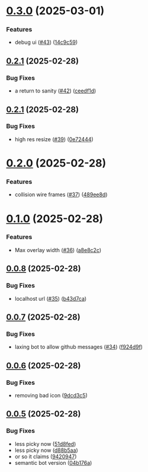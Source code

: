 # [0.3.0](https://github.com/LittleCarlito/threejs_site/compare/v0.2.1...v0.3.0) (2025-03-01)


### Features

* debug ui ([#43](https://github.com/LittleCarlito/threejs_site/issues/43)) ([14c9c59](https://github.com/LittleCarlito/threejs_site/commit/14c9c59a7d594497f73a4cc8e3704602381764bd))

## [0.2.1](https://github.com/LittleCarlito/threejs_site/compare/v0.2.0...v0.2.1) (2025-02-28)


### Bug Fixes

* a return to sanity ([#42](https://github.com/LittleCarlito/threejs_site/issues/42)) ([ceedf1d](https://github.com/LittleCarlito/threejs_site/commit/ceedf1d8bda3434e1bb0f580eadc46bb8e13a5f0))

## [0.2.1](https://github.com/LittleCarlito/threejs_site/compare/v0.2.0...v0.2.1) (2025-02-28)


### Bug Fixes

* high res resize ([#39](https://github.com/LittleCarlito/threejs_site/issues/39)) ([0e72444](https://github.com/LittleCarlito/threejs_site/commit/0e72444f59e00001645a0b8d6fecfa827db6c715))

# [0.2.0](https://github.com/LittleCarlito/threejs_site/compare/v0.1.0...v0.2.0) (2025-02-28)


### Features

* collision wire frames ([#37](https://github.com/LittleCarlito/threejs_site/issues/37)) ([489ee8d](https://github.com/LittleCarlito/threejs_site/commit/489ee8d86f8fdb607e144b3d958ce1c627499107))

# [0.1.0](https://github.com/LittleCarlito/threejs_site/compare/v0.0.8...v0.1.0) (2025-02-28)


### Features

* Max overlay width ([#36](https://github.com/LittleCarlito/threejs_site/issues/36)) ([a8e8c2c](https://github.com/LittleCarlito/threejs_site/commit/a8e8c2c8cd361ec881f085a096b3c2eec638c089))

## [0.0.8](https://github.com/LittleCarlito/threejs_site/compare/v0.0.7...v0.0.8) (2025-02-28)


### Bug Fixes

* localhost url ([#35](https://github.com/LittleCarlito/threejs_site/issues/35)) ([b43d7ca](https://github.com/LittleCarlito/threejs_site/commit/b43d7cacbc470f4a5bdf6aac81746913c6456e18))

## [0.0.7](https://github.com/LittleCarlito/threejs_site/compare/v0.0.6...v0.0.7) (2025-02-28)


### Bug Fixes

* laxing bot to allow github messages ([#34](https://github.com/LittleCarlito/threejs_site/issues/34)) ([f924d9f](https://github.com/LittleCarlito/threejs_site/commit/f924d9f5e0bb56463b67c75e4203e3fec52157d1))

## [0.0.6](https://github.com/LittleCarlito/threejs_site/compare/v0.0.5...v0.0.6) (2025-02-28)


### Bug Fixes

* removing bad icon ([9dcd3c5](https://github.com/LittleCarlito/threejs_site/commit/9dcd3c597c98e98e3c7358f57115fd1c846fa5ad))

## [0.0.5](https://github.com/LittleCarlito/threejs_site/compare/v0.0.4...v0.0.5) (2025-02-28)


### Bug Fixes

* less picky now ([51d8fed](https://github.com/LittleCarlito/threejs_site/commit/51d8fed32bd38e820a7669ccd6369c2dcd67cad6))
* less picky now ([d88b5aa](https://github.com/LittleCarlito/threejs_site/commit/d88b5aaade0a064e088d4769f5ac32788dc5ced7))
* or so it claims ([9420947](https://github.com/LittleCarlito/threejs_site/commit/9420947b515e80eef9b0c6aa08fc835bdbf729f4))
* semantic bot version ([04b176a](https://github.com/LittleCarlito/threejs_site/commit/04b176a4eb50e513e87fcb86c9096a28a67d942e))

